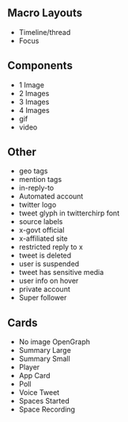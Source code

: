 ## Macro Layouts
- Timeline/thread
- Focus

## Components
- 1 Image
- 2 Images
- 3 Images
- 4 Images
- gif
- video

## Other
- geo tags
- mention tags
- in-reply-to
- Automated account
- twitter logo
- tweet glyph in twitterchirp font
- source labels
- x-govt official
- x-affiliated site
- restricted reply to x
- tweet is deleted
- user is   suspended
- tweet has sensitive media
- user info on hover
- private account
- Super follower

## Cards

- No image OpenGraph
- Summary Large
- Summary Small
- Player
- App Card
- Poll
- Voice Tweet
- Spaces Started
- Space Recording